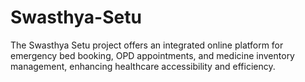 # Swasthya-Setu
The Swasthya Setu project offers an integrated online platform for emergency bed booking, OPD appointments, and medicine inventory management, enhancing healthcare accessibility and efficiency.
